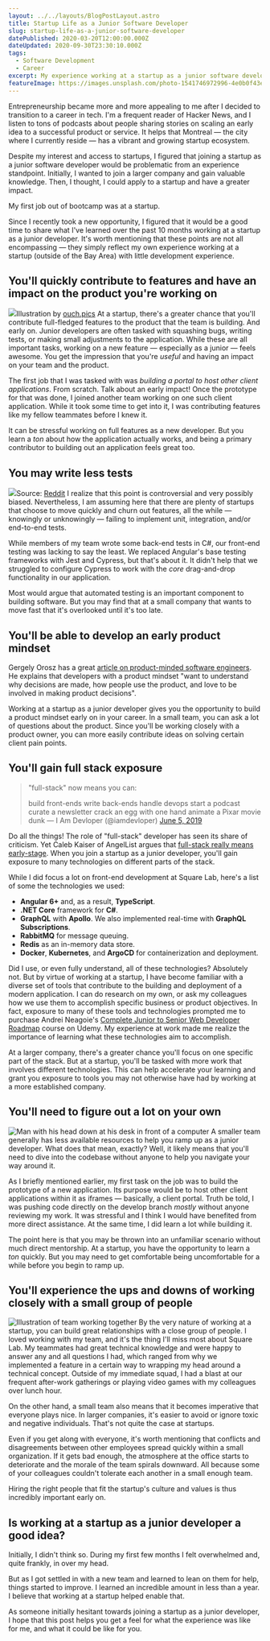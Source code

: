 ```yaml
---
layout: ../../layouts/BlogPostLayout.astro
title: Startup Life as a Junior Software Developer
slug: startup-life-as-a-junior-software-developer
datePublished: 2020-03-20T12:00:00.000Z
dateUpdated: 2020-09-30T23:30:10.000Z
tags:
  - Software Development
  - Career
excerpt: My experience working at a startup as a junior software developer.
featureImage: https://images.unsplash.com/photo-1541746972996-4e0b0f43e02a?ixlib=rb-1.2.1&q=80&fm=jpg&crop=entropy&cs=tinysrgb&w=2000&fit=max&ixid=eyJhcHBfaWQiOjExNzczfQ
---
```


Entrepreneurship became more and more appealing to me after I decided to transition to a career in tech. I'm a frequent reader of Hacker News, and I listen to tons of podcasts about people sharing stories on scaling an early idea to a successful product or service. It helps that Montreal — the city where I currently reside — has a vibrant and growing startup ecosystem.

Despite my interest and access to startups, I figured that joining a startup as a junior software developer would be problematic from an experience standpoint. Initially, I wanted to join a larger company and gain valuable knowledge. Then, I thought, I could apply to a startup and have a greater impact.

My first job out of bootcamp was at a startup.

Since I recently took a new opportunity, I figured that it would be a good time to share what I've learned over the past 10 months working at a startup as a junior developer. It's worth mentioning that these points are not all encompassing — they simply reflect my own experience working at a startup (outside of the Bay Area) with little development experience.

## You'll quickly contribute to features and have an impact on the product you're working on

![](/images/ghost/2020/03/fogg-success-1.png)Illustration by [ouch.pics](https://icons8.com)
At a startup, there's a greater chance that you'll contribute full-fledged features to the product that the team is building. And early on. Junior developers are often tasked with squashing bugs, writing tests, or making small adjustments to the application. While these are all important tasks, working on a new feature — especially as a junior — feels awesome. You get the impression that you're _useful_ and having an impact on your team and the product.

The first job that I was tasked with was _building a portal to host other client applications_. From scratch. Talk about an early impact! Once the prototype for that was done, I joined another team working on one such client application. While it took some time to get into it, I was contributing features like my fellow teammates before I knew it.

It can be stressful working on full features as a new developer. But you learn a _ton_ about how the application actually works, and being a primary contributor to building out an application feels great too.

## You may write less tests

![](/images/ghost/2020/03/image-1.png)Source: [Reddit](https://www.reddit.com/r/ProgrammerHumor/comments/9ktyur/another_unit_testing_meme/)
I realize that this point is controversial and very possibly biased. Nevertheless, I am assuming here that there are plenty of startups that choose to move quickly and churn out features, all the while — knowingly or unknowingly — failing to implement unit, integration, and/or end-to-end tests.

While members of my team wrote some back-end tests in C#, our front-end testing was lacking to say the least. We replaced Angular's base testing frameworks with Jest and Cypress, but that's about it. It didn't help that we struggled to configure Cypress to work with the _core_ drag-and-drop functionality in our application.

Most would argue that automated testing is an important component to building software. But you may find that at a small company that wants to move fast that it's overlooked until it's too late.

## You'll be able to develop an early product mindset

Gergely Orosz has a great [article on product-minded software engineers](https://blog.pragmaticengineer.com/the-product-minded-engineer/#tips-to-become-a-more-product-minded-engineer). He explains that developers with a product mindset "want to understand why decisions are made, how people use the product, and love to be involved in making product decisions".

Working at a startup as a junior developer gives you the opportunity to build a product mindset early on in your career. In a small team, you can ask a lot of questions about the product. Since you'll be working closely with a product owner, you can more easily contribute ideas on solving certain client pain points.

## You'll gain full stack exposure

> "full-stack" now means you can:
>
> build front-ends
> write back-ends
> handle devops
> start a podcast
> curate a newsletter
> crack an egg with one hand
> animate a Pixar movie
> dunk
> &mdash; I Am Devloper (@iamdevloper) [June 5, 2019](https://twitter.com/iamdevloper/status/1136194197814272001?ref_src=twsrc%5Etfw)

Do all the things!
The role of "full-stack" developer has seen its share of criticism. Yet Caleb Kaiser of AngelList argues that [full-stack really means early-stage](https://angel.co/blog/what-skeptics-get-wrong-about-full-stack-engineers-and-why-we-need-them). When you join a startup as a junior developer, you'll gain exposure to many technologies on different parts of the stack.

While I did focus a lot on front-end development at Square Lab, here's a list of some the technologies we used:

- **Angular 6+** and, as a result, **TypeScript**.
- **.NET Core** framework for **C#**.
- **GraphQL** with **Apollo**. We also implemented real-time with **GraphQL Subscriptions**.
- **RabbitMQ** for message queuing.
- **Redis** as an in-memory data store.
- **Docker**, **Kubernetes**, and **ArgoCD** for containerization and deployment.

Did I use, or even fully understand, all of these technologies? Absolutely not. But by virtue of working at a startup, I have become familiar with a diverse set of tools that contribute to the building and deployment of a modern application. I can do research on my own, or ask my colleagues how we use them to accomplish specific business or product objectives. In fact, exposure to many of these tools and technologies prompted me to purchase Andrei Neagoie's [Complete Junior to Senior Web Developer Roadmap](https://www.udemy.com/course/the-complete-junior-to-senior-web-developer-roadmap) course on Udemy. My experience at work made me realize the importance of learning what these technologies aim to accomplish.

At a larger company, there's a greater chance you'll focus on one specific part of the stack. But at a startup, you'll be tasked with more work that involves different technologies. This can help accelerate your learning and grant you exposure to tools you may not otherwise have had by working at a more established company.

## You'll need to figure out a lot on your own

![Man with his head down at his desk in front of a computer](/images/ghost/2020/03/mixkit-exhausted-man-in-front-of-a-computer-with-his-head-69-original.png)
A smaller team generally has less available resources to help you ramp up as a junior developer. What does that mean, exactly? Well, it likely means that you'll need to dive into the codebase without anyone to help you navigate your way around it.

As I briefly mentioned earlier, my first task on the job was to build the prototype of a new application. Its purpose would be to host other client applications within it as iframes — basically, a client portal. Truth be told, I was pushing code directly on the develop branch _mostly_ without anyone reviewing my work. It was stressful and I think I would have benefited from more direct assistance. At the same time, I did learn a lot while building it.

The point here is that you may be thrown into an unfamiliar scenario without much direct mentorship. At a startup, you have the opportunity to learn a _ton_ quickly. But you may need to get comfortable being uncomfortable for a while before you begin to ramp up.

## You'll experience the ups and downs of working closely with a small group of people

![Illustration of team working together](/images/ghost/2020/03/undraw_work_together_h63l.svg)
By the very nature of working at a startup, you can build great relationships with a close group of people. I loved working with my team, and it's the thing I'll miss most about Square Lab. My teammates had great technical knowledge and were happy to answer any and all questions I had, which ranged from why we implemented a feature in a certain way to wrapping my head around a technical concept. Outside of my immediate squad, I had a blast at our frequent after-work gatherings or playing video games with my colleagues over lunch hour.

On the other hand, a small team also means that it becomes imperative that everyone plays nice. In larger companies, it's easier to avoid or ignore toxic and negative individuals. That's not quite the case at startups.

Even if you get along with everyone, it's worth mentioning that conflicts and disagreements between other employees spread quickly within a small organization. If it gets bad enough, the atmosphere at the office starts to deteriorate and the morale of the team spirals downward. All because some of your colleagues couldn't tolerate each another in a small enough team.

Hiring the right people that fit the startup's culture and values is thus incredibly important early on.

## Is working at a startup as a junior developer a good idea?

Initially, I didn't think so. During my first few months I felt overwhelmed and, quite frankly, in over my head.

But as I got settled in with a new team and learned to lean on them for help, things started to improve. I learned an incredible amount in less than a year. I believe that working at a startup helped enable that.

As someone initially hesitant towards joining a startup as a junior developer, I hope that this post helps you get a feel for what the experience was like for me, and what it could be like for you.
